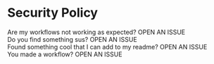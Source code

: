 # Security Policy

Are my workflows not working as expected? OPEN AN ISSUE   
Do you find something sus? OPEN AN ISSUE   
Found something cool that I can add to my readme? OPEN AN ISSUE       
You made a workflow? OPEN AN ISSUE   
